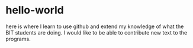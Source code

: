 # hello-world
here is where I learn to use github and extend my knowledge of what the BIT students are doing.  I would like to be able to contribute new text to the programs.
